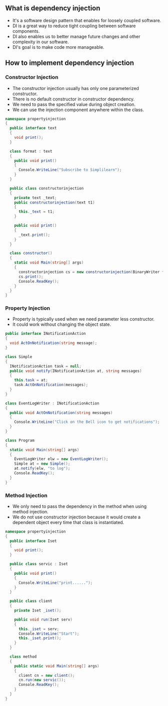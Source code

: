 ## What is dependency injection
- It's a software design pattern that enables for loosely coupled software.
- DI is a great way to reduce tight coupling between software components.
- DI also enables us to better manage future changes and other complexity in our software.
- DI's goal is to make code more manageable.

## How to implement dependency injection

### Constructor Injection
- The constructor injection usually has only one parameterized constructor.
- There is no default constructor in constructor dependency.
- We need to pass the specified value during object creation.
- We can use the injection component anywhere within the class.

```csharp
namespace propertyinjection
{
  public interface text
  {
    void print();
  }

  class format : text
  {
    public void print()
    {
      Console.WriteLine("Subscribe to Simplilearn");
    }
  }

  public class constructorinjection
  {
    private text _text;
    public constructorinjection(text t1)
    {
      this._text = t1;
    }

    public void print()
    {
      _text.print();
    }
  }

  class constructor()
  {
    static void Main(string[] args)
    {
      constructorinjection cs = new constructorinjection(BinaryWriter format());
      cs.print();
      Console.ReadKey();
    }
  }
}
```

### Property Injection
- Property is typically used when we need parameter less constructor.
- It could work without changing the object state.

```csharp
public interface INotificationAction
{
  void ActOnNotification(string message);
}

class Simple
{
  INotificationAction task = null;
  public void notify(INotificationAction at, string messages)
  {
    this.task = at;
    task.ActOnNotification(messages);
  }
}

class EventLogWriter : INotificationAction
{
  public void ActOnNotification(string messages)
  {
    Console.WriteLine("Click on the Bell icon to get notifications");
  }
}

class Program
{
  static void Main(string[] args)
  {
    EventLogWriter elw = new EventLogWriter();
    Simple at = new Simple();
    at.notify(elw, "to log");
    Console.ReadKey();
  }
}
```

### Method Injection
- We only need to pass the dependency in the method when using method injection.
- We do not use constructor injection because it would create a dependent object every time that class is instantiated.

```csharp
namespace propertyinjection
{
  public interface Iset
  {
    void print();
  }

  public class servic : Iset
  {
    public void print()
    {
      Console.WriteLine("print......");
    }
  }

  public class client
  {
    private Iset _iset();

    public void run(Iset serv)
    {
      this._iset = serv;
      Console.WriteLine("Start");
      this._iset.print();
    }
  }

  class method
  {
    public static void Main(string[] args)
    {
      client cn = new client();
      cn.run(new servic());
      Console.ReadKey();
    }
  }
}
```
